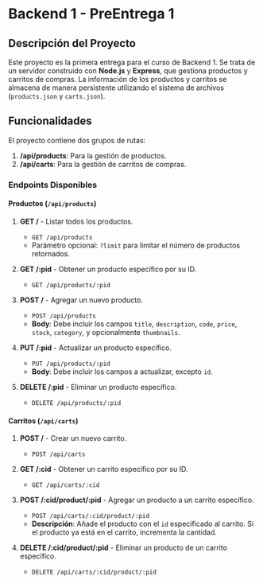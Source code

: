 # Backend 1 - PreEntrega 1

## Descripción del Proyecto

Este proyecto es la primera entrega para el curso de Backend 1. Se trata de un servidor construido con **Node.js** y **Express**, que gestiona productos y carritos de compras. La información de los productos y carritos se almacena de manera persistente utilizando el sistema de archivos (`products.json` y `carts.json`).

## Funcionalidades

El proyecto contiene dos grupos de rutas:

1. **/api/products**: Para la gestión de productos.
2. **/api/carts**: Para la gestión de carritos de compras.

### Endpoints Disponibles

#### Productos (`/api/products`)

1. **GET /** - Listar todos los productos.
   - `GET /api/products`
   - Parámetro opcional: `?limit` para limitar el número de productos retornados.

2. **GET /:pid** - Obtener un producto específico por su ID.
   - `GET /api/products/:pid`

3. **POST /** - Agregar un nuevo producto.
   - `POST /api/products`
   - **Body**: Debe incluir los campos `title`, `description`, `code`, `price`, `stock`, `category`, y opcionalmente `thumbnails`.

4. **PUT /:pid** - Actualizar un producto específico.
   - `PUT /api/products/:pid`
   - **Body**: Debe incluir los campos a actualizar, excepto `id`.

5. **DELETE /:pid** - Eliminar un producto específico.
   - `DELETE /api/products/:pid`

#### Carritos (`/api/carts`)

1. **POST /** - Crear un nuevo carrito.
   - `POST /api/carts`

2. **GET /:cid** - Obtener un carrito específico por su ID.
   - `GET /api/carts/:cid`

3. **POST /:cid/product/:pid** - Agregar un producto a un carrito específico.
   - `POST /api/carts/:cid/product/:pid`
   - **Descripción**: Añade el producto con el `id` especificado al carrito. Si el producto ya está en el carrito, incrementa la cantidad.

4. **DELETE /:cid/product/:pid** - Eliminar un producto de un carrito específico.
   - `DELETE /api/carts/:cid/product/:pid`

